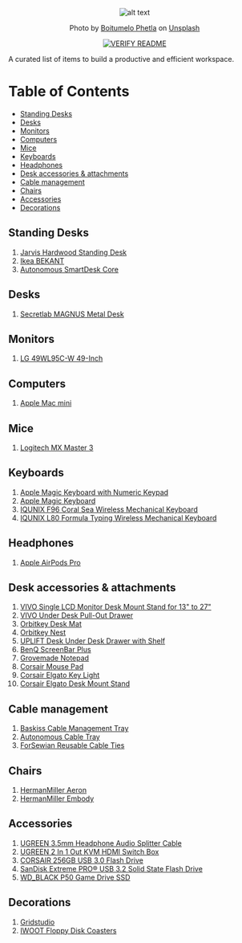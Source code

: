 <div align="center">

![alt text](https://images.unsplash.com/photo-1610576660982-9eab5683cb42?ixid=MnwxMjA3fDB8MHxwaG90by1wYWdlfHx8fGVufDB8fHx8&ixlib=rb-1.2.1&auto=format&fit=crop&w=1661&q=80)

Photo by <a href="https://unsplash.com/@writecodenow">Boitumelo Phetla</a> on <a href="https://unsplash.com/">Unsplash</a>

[![VERIFY README](https://github.com/lifeparticle/Desk-Setups-for-Programmers/actions/workflows/link.yml/badge.svg)](https://github.com/lifeparticle/Desk-Setups-for-Programmers/actions/workflows/link.yml)
</div>

A curated list of items to build a productive and efficient workspace.

Table of Contents
=================

* [Standing Desks](#standing-desks)
* [Desks](#desks)
* [Monitors](#monitors)
* [Computers](#computers)
* [Mice](#mice)
* [Keyboards](#keyboards)
* [Headphones](#headphones)
* [Desk accessories &amp; attachments](#desk-accessories--attachments)
* [Cable management](#cable-management)
* [Chairs](#chairs)
* [Accessories](#accessories)
* [Decorations](#decorations)

## Standing Desks
1. [Jarvis Hardwood Standing Desk](https://www.fully.com/en-eu/standing-desks/jarvis/jarvis-hardwood-standing-desk.html)
2. [Ikea BEKANT](https://www.ikea.com/au/en/p/bekant-desk-sit-stand-white-s09222577/)
3. [Autonomous SmartDesk Core](https://www.autonomous.ai/?quickview=smartdesk-2-home&category=standing-desks)

## Desks
1. [Secretlab MAGNUS Metal Desk](https://secretlab.co/products/magnus-metal-desk)

## Monitors
1. [LG 49WL95C-W 49-Inch](https://www.lg.com/us/monitors/lg-49WL95C-W-ultrawide-monitor)

## Computers
1. [Apple Mac mini](https://www.apple.com/au/mac-mini/)

## Mice
1. [Logitech MX Master 3](https://www.logitech.com/en-au/products/mice/mx-master-3.html)

## Keyboards
1. [Apple Magic Keyboard with Numeric Keypad](https://www.apple.com/au/shop/product/MQ052ZA/A/magic-keyboard-with-numeric-keypad-us-english-silver)
2. [Apple Magic Keyboard](https://www.apple.com/au/shop/product/MLA22ZA/A/magic-keyboard-us-english)
3. [IQUNIX F96 Coral Sea Wireless Mechanical Keyboard](https://iqunix.store/collections/iqunix-mechanical-keyboards/products/f96-coral-sea-wireless-mechanical-keyboard)
4. [IQUNIX L80 Formula Typing Wireless Mechanical Keyboard](https://iqunix.store/collections/iqunix-mechanical-keyboards/products/iqunix-l80-formula-typing-wireless-mechanical-keyboard)

## Headphones
1. [Apple AirPods Pro](https://www.apple.com/au/shop/product/MWP22ZA/A/airpods-pro)

## Desk accessories & attachments
1. [VIVO Single LCD Monitor Desk Mount Stand for 13" to 27"](https://vivo-us.com/collections/home-office-products/products/stand-v001)
2. [VIVO Under Desk Pull-Out Drawer](https://vivo-us.com/collections/drawers/products/desk-ac03l-b-br-br-lockable-pull-out-drawer)
3. [Orbitkey Desk Mat](https://www.orbitkey.com.au/collections/orbitkey-desk-mat/products/orbitkey-desk-mat?variant=32925546446902)
4. [Orbitkey Nest](https://www.orbitkey.com.au/collections/orbitkey-nest/products/orbitkey-nest?variant=32544928366646)
5. [UPLIFT Desk Under Desk Drawer with Shelf](https://www.upliftdesk.com/locking-under-desk-drawer-with-shelf-by-uplift-desk/)
6. [BenQ ScreenBar Plus](https://www.benq.com/en-au/lamps/computer-desklamp/screenbar-plus.html)
7. [Grovemade Notepad](https://grovemade.com/product/notepad/?initial=673)
8. [Corsair Mouse Pad](https://www.amazon.com.au/CORSAIR-MM100-High-Performance-Optimized-Designed/dp/B01MS4C5WX)
9. [Corsair Elgato Key Light](https://www.amazon.com/Elgato-Key-Light-Professional-App-Enabled/dp/B07L755X9G)
10. [Corsair Elgato Desk Mount Stand](https://www.amazon.com.au/Corsair-Multi-Mount-Black-10AAB9901/dp/B07X49967V/)

## Cable management
1. [Baskiss Cable Management Tray](https://www.amazon.com.au/gp/product/B085NSLX4C)
2. [Autonomous Cable Tray](https://www.autonomous.ai/?quickview=cable-tray&category=office-accessories)
3. [ForSewian Reusable Cable Ties](https://www.amazon.com.au/gp/product/B096MDV7WQ/)

## Chairs
1. [HermanMiller Aeron](https://www.hermanmiller.com/en_au/products/seating/office-chairs/aeron-chairs/)
2. [HermanMiller Embody](https://www.hermanmiller.com/en_au/products/seating/office-chairs/embody-chairs/)

## Accessories
1. [UGREEN 3.5mm Headphone Audio Splitter Cable](https://www.ugreen.com/products/3-5mm-headphone-splitter)
2. [UGREEN 2 In 1 Out KVM HDMI Switch Box](https://www.ugreen.com/products/2-in-1-out-kvm-hdmi-switch-box)
3. [CORSAIR 256GB USB 3.0 Flash Drive](https://www.amazon.com.au/Corsair-Flash-Survivor-Stealth-256GB/dp/B00YHL1RJG)
4. [SanDisk Extreme PRO® USB 3.2 Solid State Flash Drive](https://shop.westerndigital.com/en-au/products/usb-flash-drives/sandisk-extreme-pro-usb-3-2#SDCZ880-128G-G46)
5. [WD_BLACK P50 Game Drive SSD](https://shop.westerndigital.com/en-au/products/portable-drives/wd-black-p50-game-drive-usb-3-2-ssd#WDBA3S0040BBK-WESN)

## Decorations
1. [Gridstudio](https://gridstudio.cc/)
2. [IWOOT Floppy Disk Coasters](https://www.iwantoneofthose.com/home-accessories/floppy-disk-coaster-set/11979404.html)
